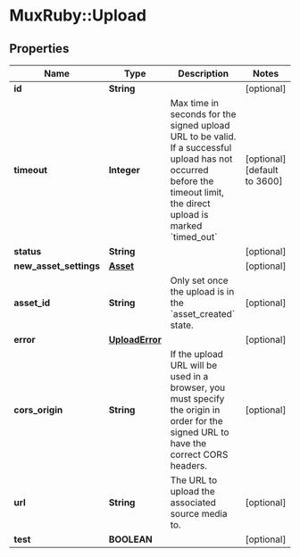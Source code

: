 # MuxRuby::Upload

## Properties
Name | Type | Description | Notes
------------ | ------------- | ------------- | -------------
**id** | **String** |  | [optional] 
**timeout** | **Integer** | Max time in seconds for the signed upload URL to be valid. If a successful upload has not occurred before the timeout limit, the direct upload is marked &#x60;timed_out&#x60; | [optional] [default to 3600]
**status** | **String** |  | [optional] 
**new_asset_settings** | [**Asset**](Asset.md) |  | [optional] 
**asset_id** | **String** | Only set once the upload is in the &#x60;asset_created&#x60; state. | [optional] 
**error** | [**UploadError**](UploadError.md) |  | [optional] 
**cors_origin** | **String** | If the upload URL will be used in a browser, you must specify the origin in order for the signed URL to have the correct CORS headers. | [optional] 
**url** | **String** | The URL to upload the associated source media to. | [optional] 
**test** | **BOOLEAN** |  | [optional] 


